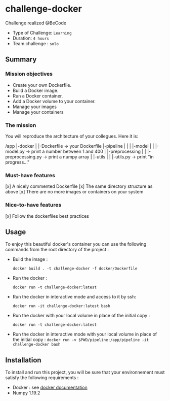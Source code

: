 # challenge-docker
Challenge realized @BeCode

- Type of Challenge: `Learning`
- Duration: `4 hours`
- Team challenge : `solo`

## Summary
### Mission objectives
- Create your own Dockerfile.
- Build a Docker image.
- Run a Docker container.
- Add a Docker volume to your container.
- Manage your images
- Manage your containers

### The mission
You will reproduce the architecture of your collegues. Here it is:

/app
    |-docker
    |   |-Dockerfile -> your Dockerfile
    |-pipeline
    |   |
    |   |-model
    |   |    |-model.py -> print a number between 1 and 400
    |   |-preprocessing
    |   |    |-preprocessing.py -> print a numpy array
    |   |-utils
    |   |    |-utils.py -> print "in progress..."

### Must-have features
[x] A nicely commented Dockerfile
[x] The same directory structure as above
[x] There are no more images or containers on your system

### Nice-to-have features
[x] Follow the dockerfiles best practices

## Usage
To enjoy this beautiful docker's container you can use the following commands from the root directory of the project :

- Build the image : 

  ```docker build . -t challenge-docker -f docker/Dockerfile```

- Run the docker : 

  ```docker run -t challenge-docker:latest```

* Run the docker in interactive mode and access to it by ssh:

  ```docker run -it challenge-docker:latest bash```

* Run the docker with your local volume in place of the initial copy : 

  ```docker run -t challenge-docker:latest```

* Run the docker in interactive mode with your local volume in place of the initial copy :
  ```docker run -v $PWD/pipeline:/app/pipeline -it challenge-docker bash```

## Installation

To install and run this project, you will be sure that your environnement must satisfy the following requirements :

* Docker : see [docker documentation](https://docs.docker.com/get-docker/)
* Numpy 1.19.2

